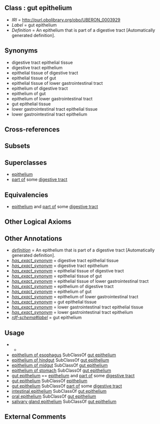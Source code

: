 
## Class : gut epithelium

 * *IRI* = http://purl.obolibrary.org/obo/UBERON_0003929
 * *Label* = gut epithelium
 * *Definition* = An epithelium that is part of a digestive tract [Automatically generated definition].

## Synonyms

 * digestive tract epithelial tissue
 * digestive tract epithelium
 * epithelial tissue of digestive tract
 * epithelial tissue of gut
 * epithelial tissue of lower gastrointestinal tract
 * epithelium of digestive tract
 * epithelium of gut
 * epithelium of lower gastrointestinal tract
 * gut epithelial tissue
 * lower gastrointestinal tract epithelial tissue
 * lower gastrointestinal tract epithelium

## Cross-references


## Subsets


## Superclasses

 * [epithelium](../../UBERON/83/UBERON_0000483.md)
 * [part of](../../BFO/50/BFO_0000050.md) some [digestive tract](../../UBERON/55/UBERON_0001555.md)

## Equivalencies

 * [epithelium](../../UBERON/83/UBERON_0000483.md) and [part of](../../BFO/50/BFO_0000050.md) some [digestive tract](../../UBERON/55/UBERON_0001555.md)

## Other Logical Axioms


## Other Annotations

 * *[definition](../../IAO/15/IAO_0000115.md)* = An epithelium that is part of a digestive tract [Automatically generated definition].
 * *[has_exact_synonym](../../ym/oboInOwl#hasExactSynonym.md)* = digestive tract epithelial tissue
 * *[has_exact_synonym](../../ym/oboInOwl#hasExactSynonym.md)* = digestive tract epithelium
 * *[has_exact_synonym](../../ym/oboInOwl#hasExactSynonym.md)* = epithelial tissue of digestive tract
 * *[has_exact_synonym](../../ym/oboInOwl#hasExactSynonym.md)* = epithelial tissue of gut
 * *[has_exact_synonym](../../ym/oboInOwl#hasExactSynonym.md)* = epithelial tissue of lower gastrointestinal tract
 * *[has_exact_synonym](../../ym/oboInOwl#hasExactSynonym.md)* = epithelium of digestive tract
 * *[has_exact_synonym](../../ym/oboInOwl#hasExactSynonym.md)* = epithelium of gut
 * *[has_exact_synonym](../../ym/oboInOwl#hasExactSynonym.md)* = epithelium of lower gastrointestinal tract
 * *[has_exact_synonym](../../ym/oboInOwl#hasExactSynonym.md)* = gut epithelial tissue
 * *[has_exact_synonym](../../ym/oboInOwl#hasExactSynonym.md)* = lower gastrointestinal tract epithelial tissue
 * *[has_exact_synonym](../../ym/oboInOwl#hasExactSynonym.md)* = lower gastrointestinal tract epithelium
 * *[rdf-schema#label](../../el/rdf-schema#label.md)* = gut epithelium

## Usage

 * -
 * [epithelium of esophagus](../../UBERON/76/UBERON_0001976.md) SubClassOf [gut epithelium](../../UBERON/29/UBERON_0003929.md)
 * [epithelium of hindgut](../../UBERON/53/UBERON_0003353.md) SubClassOf [gut epithelium](../../UBERON/29/UBERON_0003929.md)
 * [epithelium of midgut](../../UBERON/52/UBERON_0003352.md) SubClassOf [gut epithelium](../../UBERON/29/UBERON_0003929.md)
 * [epithelium of stomach](../../UBERON/76/UBERON_0001276.md) SubClassOf [gut epithelium](../../UBERON/29/UBERON_0003929.md)
 * [gut epithelium](../../UBERON/29/UBERON_0003929.md) == [epithelium](../../UBERON/83/UBERON_0000483.md) and [part of](../../BFO/50/BFO_0000050.md) some [digestive tract](../../UBERON/55/UBERON_0001555.md)
 * [gut epithelium](../../UBERON/29/UBERON_0003929.md) SubClassOf [epithelium](../../UBERON/83/UBERON_0000483.md)
 * [gut epithelium](../../UBERON/29/UBERON_0003929.md) SubClassOf [part of](../../BFO/50/BFO_0000050.md) some [digestive tract](../../UBERON/55/UBERON_0001555.md)
 * [intestinal epithelium](../../UBERON/77/UBERON_0001277.md) SubClassOf [gut epithelium](../../UBERON/29/UBERON_0003929.md)
 * [oral epithelium](../../UBERON/24/UBERON_0002424.md) SubClassOf [gut epithelium](../../UBERON/29/UBERON_0003929.md)
 * [salivary gland epithelium](../../UBERON/09/UBERON_0004809.md) SubClassOf [gut epithelium](../../UBERON/29/UBERON_0003929.md)

## External Comments

